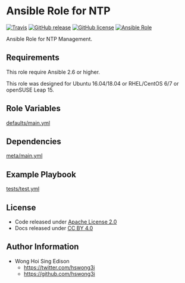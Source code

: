 # Ansible Role for NTP

[![Travis](https://img.shields.io/travis/alvistack/ansible-role-ntp.svg)](https://travis-ci.org/alvistack/ansible-role-ntp)
[![GitHub release](https://img.shields.io/github/release/alvistack/ansible-role-ntp.svg)](https://github.com/alvistack/ansible-role-ntp)
[![GitHub license](https://img.shields.io/github/license/alvistack/ansible-role-ntp.svg)](https://github.com/alvistack/ansible-role-ntp/blob/master/LICENSE)
[![Ansible Role](https://img.shields.io/badge/galaxy-alvistack.ntp-blue.svg)](https://galaxy.ansible.com/alvistack/ntp)

Ansible Role for NTP Management.

## Requirements

This role require Ansible 2.6 or higher.

This role was designed for Ubuntu 16.04/18.04 or RHEL/CentOS 6/7 or openSUSE Leap 15.

## Role Variables

[defaults/main.yml](defaults/main.yml)

## Dependencies

[meta/main.yml](meta/main.yml)

## Example Playbook

[tests/test.yml](tests/test.yml)

## License

  - Code released under [Apache License 2.0](LICENSE)
  - Docs released under [CC BY 4.0](http://creativecommons.org/licenses/by/4.0/)

## Author Information

  - Wong Hoi Sing Edison
      - <https://twitter.com/hswong3i>
      - <https://github.com/hswong3i>
